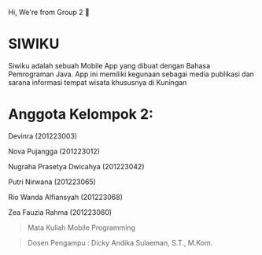 Hi, We're from Group 2 👋

# SIWIKU
Siwiku adalah sebuah Mobile App yang dibuat dengan Bahasa Pemrograman Java. App ini memiliki kegunaan sebagai media publikasi dan sarana informasi tempat wisata khususnya di Kuningan


# Anggota Kelompok 2:

Devinra (201223003)

Nova Pujangga (201223012)

Nugraha Prasetya Dwicahya (201223042)

Putri Nirwana (201223065)

Rio Wanda Alfiansyah (201223068)

Zea Fauzia Rahma (201223060)



> Mata Kuliah Mobile Programming

> Dosen Pengampu : Dicky Andika Sulaeman, S.T., M.Kom.
